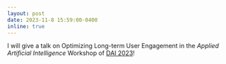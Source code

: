 ```yaml
---
layout: post
date: 2023-11-8 15:59:00-0400
inline: true
---
```


I will give a talk on Optimizing Long-term User Engagement in the *Applied Artificial Intelligence* Workshop of [DAI 2023](http://www.adai.ai/dai/2023/index.html)!